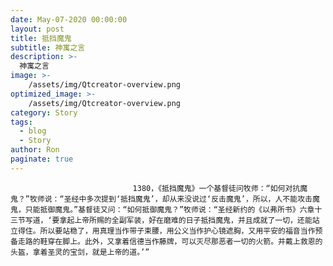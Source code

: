 ```yaml
---
date: May-07-2020 00:00:00
layout: post
title: 抵挡魔鬼
subtitle: 神寓之言
description: >-
  神寓之言
image: >-
    /assets/img/Qtcreator-overview.png
optimized_image: >-
    /assets/img/Qtcreator-overview.png
category: Story
tags:
  - blog
  - Story
author: Ron
paginate: true
---
```


							　　1380，《抵挡魔鬼》一个基督徒问牧师：“如何对抗魔鬼？”牧师说：“圣经中多次提到‘抵挡魔鬼’，却从来没说过‘反击魔鬼’，所以，人不能攻击魔鬼，只能抵御魔鬼。”基督徒又问：“如何抵御魔鬼？”牧师说：“圣经新约的《以弗所书》六章十三节写道，‘要拿起上帝所赐的全副军装，好在磨难的日子抵挡魔鬼，并且成就了一切，还能站立得住。所以要站稳了，用真理当作带子束腰，用公义当作护心镜遮胸，又用平安的福音当作预备走路的鞋穿在脚上。此外，又拿着信德当作藤牌，可以灭尽那恶者一切的火箭。并戴上救恩的头盔，拿着圣灵的宝剑，就是上帝的道。’”
							
							
						